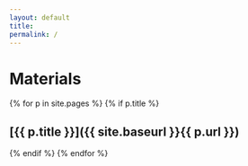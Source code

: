 ```yaml
---
layout: default
title:
permalink: /
---
```


# Materials

{% for p in site.pages %}
{% if p.title %}
## [{{ p.title }}]({{ site.baseurl }}{{ p.url }})
{% endif %}
{% endfor %}
